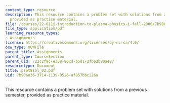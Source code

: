```yaml
---
content_type: resource
description: This resource contains a problem set with solutions from a previous semester,
  provided as practice material.
file: /courses/22-611j-introduction-to-plasma-physics-i-fall-2006/7b906036371411390526af857bbc226a_pset8sol_02.pdf
file_type: application/pdf
learning_resource_types:
- Assignments
license: https://creativecommons.org/licenses/by-nc-sa/4.0/
ocw_type: OCWFile
parent_title: Assignments
parent_type: CourseSection
parent_uid: 722c2f9c-e358-96cd-b5d1-2fb62b80ae87
resourcetype: Document
title: pset8sol_02.pdf
uid: 7b906036-3714-1139-0526-af857bbc226a
---
```

This resource contains a problem set with solutions from a previous semester, provided as practice material.